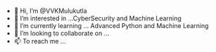 - 👋 Hi, I’m @VVKMulukutla
- 👀 I’m interested in ...CyberSecurity and Machine Learning
- 🌱 I’m currently learning ... Advanced Python and Machine Learning
- 💞️ I’m looking to collaborate on ...
- 📫 To reach me ...

<!---
VVKMulukutla/VVKMulukutla is a ✨ special ✨ repository because its `README.md` (this file) appears on your GitHub profile.
You can click the Preview link to take a look at your changes.
--->
